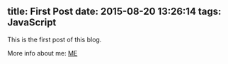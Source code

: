 title: First Post
date: 2015-08-20 13:26:14
tags: JavaScript
---
This is the first post of this blog.

More info about me: [ME](http://me.jianjunzhu.com/)